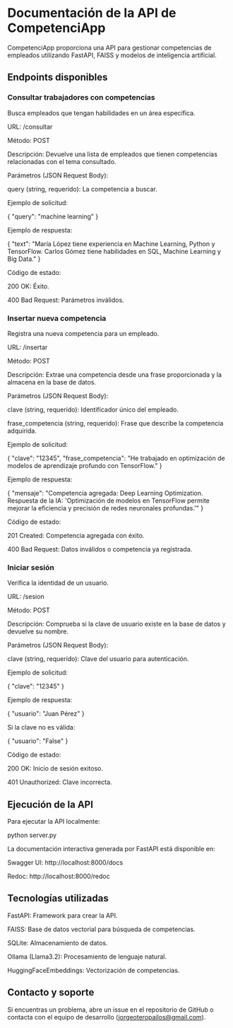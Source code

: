 # Documentación de la API de CompetenciApp

CompetenciApp proporciona una API para gestionar competencias de empleados utilizando FastAPI, FAISS y modelos de inteligencia artificial.



## Endpoints disponibles

### Consultar trabajadores con competencias

Busca empleados que tengan habilidades en un área específica.

URL: /consultar

Método: POST

Descripción: Devuelve una lista de empleados que tienen competencias relacionadas con el tema consultado.

Parámetros (JSON Request Body):

query (string, requerido): La competencia a buscar.

Ejemplo de solicitud:

{
  "query": "machine learning"
}

Ejemplo de respuesta:

{
  "text": "María López tiene experiencia en Machine Learning, Python y TensorFlow. Carlos Gómez tiene habilidades en SQL, Machine Learning y Big Data."
}

Código de estado:

200 OK: Éxito.

400 Bad Request: Parámetros inválidos.

### Insertar nueva competencia

Registra una nueva competencia para un empleado.

URL: /insertar

Método: POST

Descripción: Extrae una competencia desde una frase proporcionada y la almacena en la base de datos.

Parámetros (JSON Request Body):

clave (string, requerido): Identificador único del empleado.

frase_competencia (string, requerido): Frase que describe la competencia adquirida.

Ejemplo de solicitud:

{
  "clave": "12345",
  "frase_competencia": "He trabajado en optimización de modelos de aprendizaje profundo con TensorFlow."
}

Ejemplo de respuesta:

{
  "mensaje": "Competencia agregada: Deep Learning Optimization. Respuesta de la IA: 'Optimización de modelos en TensorFlow permite mejorar la eficiencia y precisión de redes neuronales profundas.'"
}

Código de estado:

201 Created: Competencia agregada con éxito.

400 Bad Request: Datos inválidos o competencia ya registrada.

### Iniciar sesión

Verifica la identidad de un usuario.

URL: /sesion

Método: POST

Descripción: Comprueba si la clave de usuario existe en la base de datos y devuelve su nombre.

Parámetros (JSON Request Body):

clave (string, requerido): Clave del usuario para autenticación.

Ejemplo de solicitud:

{
  "clave": "12345"
}

Ejemplo de respuesta:

{
  "usuario": "Juan Pérez"
}

Si la clave no es válida:

{
  "usuario": "False"
}

Código de estado:

200 OK: Inicio de sesión exitoso.

401 Unauthorized: Clave incorrecta.

## Ejecución de la API

Para ejecutar la API localmente:

python server.py

La documentación interactiva generada por FastAPI está disponible en:

Swagger UI: http://localhost:8000/docs

Redoc: http://localhost:8000/redoc

## Tecnologías utilizadas

FastAPI: Framework para crear la API.

FAISS: Base de datos vectorial para búsqueda de competencias.

SQLite: Almacenamiento de datos.

Ollama (Llama3.2): Procesamiento de lenguaje natural.

HuggingFaceEmbeddings: Vectorización de competencias.

## Contacto y soporte

Si encuentras un problema, abre un issue en el repositorio de GitHub o contacta con el equipo de desarrollo (jorgeoteropailos@gmail.com).




